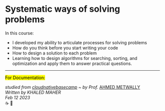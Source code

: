 # Systematic ways of solving problems

In this course:
  - I developed my ability to articulate processes for solving problems
  - How do you think before you start writing your code
  - How to design a solution to each problem
  - Learning how to design algorithms for searching, sorting, and optimization and apply them to answer practical questions.

---
<mark>For Documentation:</mark>

*studied from [cloudnativebasecamp](https://cloudnativebasecamp.com/) ~ by Prof.* [AHMED METWALLY](https://cloudnativebasecamp.com/) \
*Written by KHALED MAHER* \
*Feb 12 2023*  \
:coffee: :repeat: 

